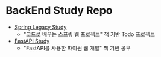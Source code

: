 # BackEnd Study Repo
- [Spring Legacy Study](https://github.com/al0214/BackEnd-Study/tree/main/Java/Spring)
  - "코드로 배우는 스프링 웹 프로젝트" 책 기반 Todo 프로젝트
- [FastAPI Study](https://github.com/al0214/BackEnd-Study/tree/main/Python/FastAPI)
  - "FastAPI를 사용한 파이썬 웹 개발" 책 기반 공부  
